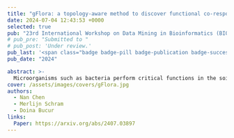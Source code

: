 ```yaml
---
title: "gFlora: a topology-aware method to discover functional co-response groups in soil microbial communities"
date: 2024-07-04 12:43:53 +0000
selected: true
pub: "23rd International Workshop on Data Mining in Bioinformatics (BIOKDD), "
# pub_pre: "Submitted to "
# pub_post: 'Under review.'
pub_last: '<span class="badge badge-pill badge-publication badge-success">Spotlight</span>'
pub_date: "2024"

abstract: >-
  Microorganisms such as bacteria perform critical functions in the soil ecosystem: they mediate essential carbon and nitrogen cycling processes in soils. To manage the health and functions of soils, it is important to understand which soil functions are controlled by which microbial taxa—but this taxon-to-function link is difficult to discover because of the size and complexity of the soil ecosystem. A feasible solution is to discover functional links at the level of group instead of individual, using observational data of both taxa abundance and soil function. We thus aim to learn the functional co-response group: a group of taxa whose co-response effect (the representative characteristic of the group showing the total topological abundance of taxa) co-responds (associates well statistically) to a functional variable. Different from the state-of-the-art method, we model the soil microbial community as an ecological co-occurrence network with the taxa as nodes (weighted by their abundance) and their relationships (a combination from both spatial and functional ecological aspects) as edges (weighted by the strength of the relationships). Then, we design a method called gFlora which notably uses graph convolution over this co-occurrence network to get the co-response effect of the group, such that the network topology is also considered in the discovery process. We evaluate gFlora on two real-world soil microbiome datasets (bacteria and nematodes) and compare it with the state-of-the-art method. gFlora outperforms this on all evaluation metrics, and discovers new functional evidence for taxa which were so far under-studied. We show that the graph convolution step is crucial to taxa with relatively low abundance (thus removing the bias towards taxa with higher abundance), and the discovered bacteria of different genera are distributed in the co-occurrence network but still tightly connected among themselves, demonstrating that topologically they fill different but collaborative functional roles in the ecological community.
cover: /assets/images/covers/gFlora.jpg
authors:
  - Nan Chen
  - Merlijn Schram
  - Doina Bucur
links:
  Paper: https://arxiv.org/abs/2407.03897
---
```

